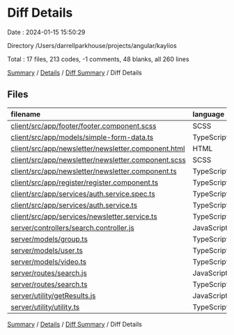 # Diff Details

Date : 2024-01-15 15:50:29

Directory /Users/darrellparkhouse/projects/angular/kaylios

Total : 17 files,  213 codes, -1 comments, 48 blanks, all 260 lines

[Summary](results.md) / [Details](details.md) / [Diff Summary](diff.md) / Diff Details

## Files
| filename | language | code | comment | blank | total |
| :--- | :--- | ---: | ---: | ---: | ---: |
| [client/src/app/footer/footer.component.scss](/client/src/app/footer/footer.component.scss) | SCSS | 0 | 0 | 1 | 1 |
| [client/src/app/models/simple-form-data.ts](/client/src/app/models/simple-form-data.ts) | TypeScript | 6 | 0 | 0 | 6 |
| [client/src/app/newsletter/newsletter.component.html](/client/src/app/newsletter/newsletter.component.html) | HTML | -1 | 0 | 1 | 0 |
| [client/src/app/newsletter/newsletter.component.scss](/client/src/app/newsletter/newsletter.component.scss) | SCSS | 7 | 0 | -1 | 6 |
| [client/src/app/newsletter/newsletter.component.ts](/client/src/app/newsletter/newsletter.component.ts) | TypeScript | 14 | 0 | 2 | 16 |
| [client/src/app/register/register.component.ts](/client/src/app/register/register.component.ts) | TypeScript | 28 | 0 | 4 | 32 |
| [client/src/app/services/auth.service.spec.ts](/client/src/app/services/auth.service.spec.ts) | TypeScript | 12 | 0 | 5 | 17 |
| [client/src/app/services/auth.service.ts](/client/src/app/services/auth.service.ts) | TypeScript | 26 | 0 | 7 | 33 |
| [client/src/app/services/newsletter.service.ts](/client/src/app/services/newsletter.service.ts) | TypeScript | 2 | -1 | 1 | 2 |
| [server/controllers/search.controller.js](/server/controllers/search.controller.js) | JavaScript | 103 | 0 | 26 | 129 |
| [server/models/group.ts](/server/models/group.ts) | TypeScript | 4 | 0 | 2 | 6 |
| [server/models/user.ts](/server/models/user.ts) | TypeScript | 4 | 0 | 0 | 4 |
| [server/models/video.ts](/server/models/video.ts) | TypeScript | 5 | 0 | 0 | 5 |
| [server/routes/search.js](/server/routes/search.js) | JavaScript | -10 | 0 | -3 | -13 |
| [server/routes/search.ts](/server/routes/search.ts) | TypeScript | 10 | 0 | 3 | 13 |
| [server/utility/getResults.js](/server/utility/getResults.js) | JavaScript | -11 | 0 | 0 | -11 |
| [server/utility/utility.ts](/server/utility/utility.ts) | TypeScript | 14 | 0 | 0 | 14 |

[Summary](results.md) / [Details](details.md) / [Diff Summary](diff.md) / Diff Details